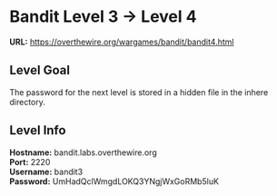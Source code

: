 # Bandit Level 3 -> Level 4
**URL:** https://overthewire.org/wargames/bandit/bandit4.html

## Level Goal
The password for the next level is stored in a hidden file in the inhere directory.

## Level Info
**Hostname:** bandit.labs.overthewire.org\
**Port:** 2220\
**Username:** bandit3\
**Password:** UmHadQclWmgdLOKQ3YNgjWxGoRMb5luK
